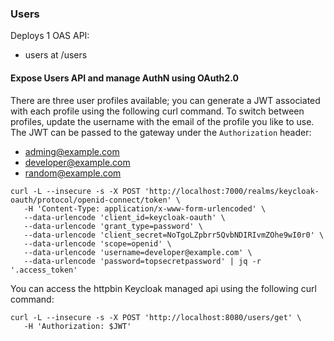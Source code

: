### Users

Deploys 1 OAS API:
- users at /users

#### Expose Users API and manage AuthN using OAuth2.0

There are three user profiles available; you can generate a JWT associated
with each profile using the following curl command. To switch between profiles,
update the username with the email of the profile you like to use. The JWT can 
be passed to the gateway under the `Authorization` header:
- adming@example.com
- developer@example.com
- random@example.com

```
curl -L --insecure -s -X POST 'http://localhost:7000/realms/keycloak-oauth/protocol/openid-connect/token' \
   -H 'Content-Type: application/x-www-form-urlencoded' \
   --data-urlencode 'client_id=keycloak-oauth' \
   --data-urlencode 'grant_type=password' \
   --data-urlencode 'client_secret=NoTgoLZpbrr5QvbNDIRIvmZOhe9wI0r0' \
   --data-urlencode 'scope=openid' \
   --data-urlencode 'username=developer@example.com' \
   --data-urlencode 'password=topsecretpassword' | jq -r '.access_token'
```

You can access the httpbin Keycloak managed api using the following curl command:
```
curl -L --insecure -s -X POST 'http://localhost:8080/users/get' \
   -H 'Authorization: $JWT'
```